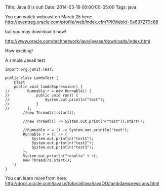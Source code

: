 Title: Java 8 is out!
Date: 2014-03-19 00:00:00-05:00
Tags: java


You can watch webcast on March 25 here: http://eventreg.oracle.com/profile/web/index.cfm?PKWebId=0x637279c68

but you may download it now!

http://www.oracle.com/technetwork/java/javase/downloads/index.html

How exciting!

A simple Java8 test 

```
import org.junit.Test;

public class LamdaTest {
    @Test
    public void lamdaExpression() {
//        Runnable r = new Runnable() {
//            public void run() {
//                System.out.println("test");                
//            }            
//        };
        //new Thread(r).start();

        //new Thread(() -> System.out.println("test")).start();

        //Runnable r = () -> System.out.println("test");
        Runnable r = () -> {
            System.out.println("test1"); 
            System.out.println("test2"); 
            System.out.println("test3"); 
        };
        System.out.println("result=" + r);
        new Thread(r).start();
    }
}
```

You can learn more from here: http://docs.oracle.com/javase/tutorial/java/javaOO/lambdaexpressions.html 

